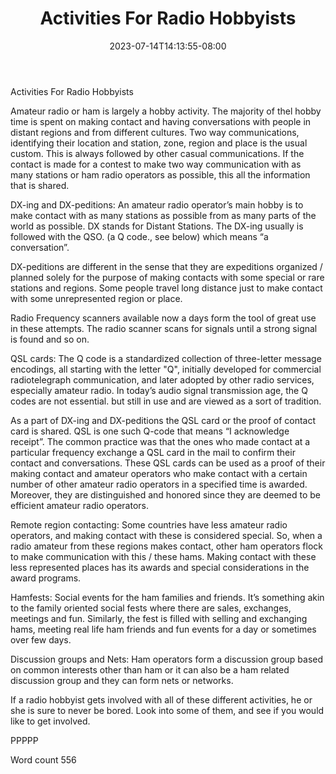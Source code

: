 ﻿---
title: "Activities For Radio Hobbyists"
date: 2023-07-14T14:13:55-08:00
description: "RC Hobbies Tips for Web Success"
featured_image: "/images/RC Hobbies.jpg"
tags: ["RC Hobbies"]
---

Activities For Radio Hobbyists

Amateur radio or ham is largely a hobby activity. The majority of thel hobby time is spent on making contact and having conversations with people in distant regions and from different cultures. Two way communications, identifying their location and station, zone, region and place is the usual custom. This is always followed by other casual communications. If the contact is made for a contest to make two way communication with as many stations or ham radio operators as possible, this all the information that is shared.

DX-ing and DX-peditions:
An amateur radio operator’s main hobby is to make contact with as many stations as possible from as many parts of the world as possible. DX stands for Distant Stations. The DX-ing usually is followed with the QSO. (a Q code., see below) which means “a conversation”. 

DX-peditions are different in the sense that they are expeditions organized / planned solely for the purpose of making contacts with some special or rare stations and regions. Some people travel long distance just to make contact with some unrepresented region or place.

Radio Frequency scanners available now a days form the tool of great use in these attempts. The radio scanner scans for signals until a strong signal is found and so on.

QSL cards:
The Q code is a standardized collection of three-letter message encodings, all starting with the letter "Q", initially developed for commercial radiotelegraph communication, and later adopted by other radio services, especially amateur radio. In today’s audio signal transmission age, the Q codes are not essential. but still in use and are viewed as a sort of tradition.

As a part of DX-ing and DX-peditions the QSL card or the proof of contact card is shared. QSL is one such Q-code that means “I acknowledge receipt”. The common practice was that the ones who made contact at a particular frequency exchange a QSL card in the mail to confirm their contact and conversations. These QSL cards can be used as a proof of their making contact and amateur operators who make contact with a certain number of other amateur radio operators in a specified time is awarded. Moreover, they are distinguished and honored since they are deemed to be efficient amateur radio operators.

Remote region contacting:
Some countries have less amateur radio operators, and making contact with these is considered special. So, when a radio amateur from these regions makes contact, other ham operators flock to make communication with this / these hams. Making contact with these less represented places has its awards and special considerations in the award programs.

Hamfests:
Social events for the ham families and friends. It’s something akin to the family oriented social fests where there are sales, exchanges, meetings and fun. Similarly, the fest is filled with selling and exchanging hams, meeting real life ham friends and fun events for a day or sometimes over few days.

Discussion groups and Nets:
Ham operators form a discussion group based on common interests other than ham or it can also be a ham related discussion group and they can form nets or networks.

If a radio hobbyist gets involved with all of these different activities, he or she is sure to never be bored. Look into some of them, and see if you would like to get involved.

PPPPP

Word count 556


